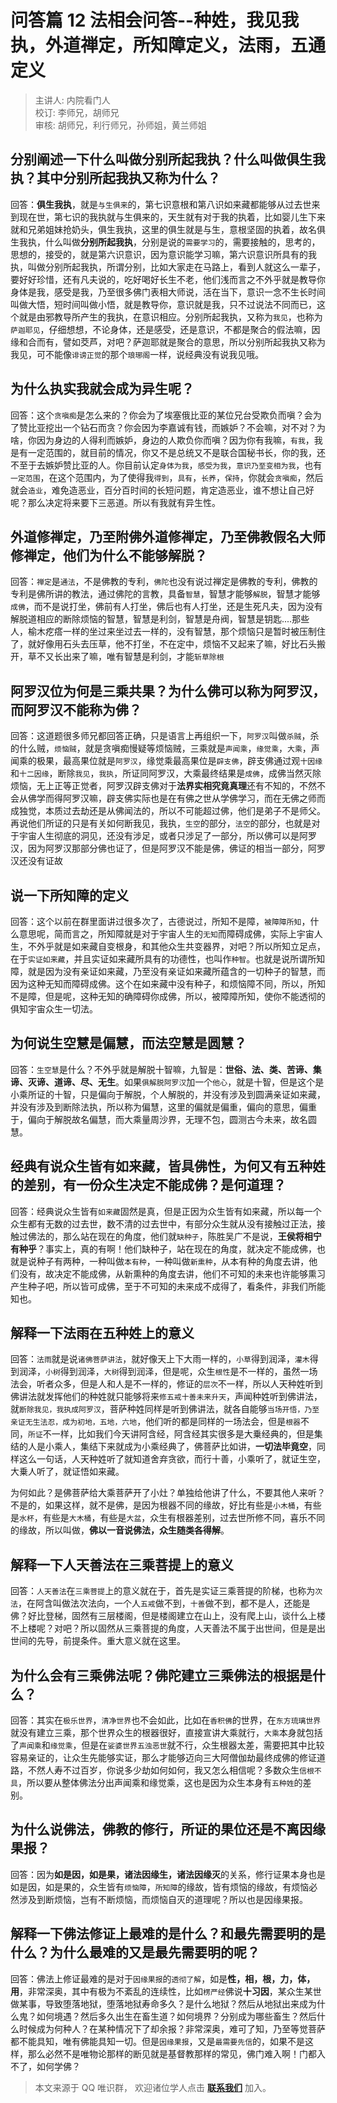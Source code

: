 # 问答篇 12 法相会问答--种姓，我见我执，外道禅定，所知障定义，法雨，五通定义

> 主讲人: 内院看门人 <br />
> 校订: 李师兄，胡师兄 <br />
> 审核: 胡师兄，利行师兄，孙师姐，黄兰师姐 <br />

## 分别阐述一下什么叫做**分别所起我执**？什么叫做**俱生我执**？其中分别所起我执又称为什么？

回答：**俱生我执**，就是`与生俱来`的，第七识意根和第八识如来藏都能够从过去世来到现在世，第七识的我执就与生俱来的，天生就有对于我的执着，比如婴儿生下来就和兄弟姐妹抢奶头，俱生我执，这里的俱生就是与生，意根坚固的执着，故名俱生我执，什么叫做**分别所起我执**，分别是说的`需要学习`的，需要接触的，思考的，思想的，接受的，就是第六识意识，因为意识能学习嘛，第六识意识所具有的我执，叫做分别所起我执，所谓分别，比如大家走在马路上，看到人就这么一辈子，要好好珍惜，还有凡夫说的，吃好喝好长生不老，他们浅而言之不外乎就是教导你身体是我，感受是我，乃至很多佛门表相大师说，活在当下，意识一念不生长时间叫做大悟，短时间叫做小悟，就是教导你，意识就是我，只不过说法不同而已，这个就是由邪教导所产生的我执，在意识相应。分别所起我执，又称为`我见`，也称为`萨迦耶见`，仔细想想，不论身体，还是感受，还是意识，不都是聚合的假法嘛，因缘和合而有，譬如茭芦，对吧？萨迦耶就是聚合的意思，所以分别所起我执又称为我见，可不能像`诽谤正觉`的那个`琅琊阁`一样，说经典没有说我见哦。

## 为什么**执实我**就会成为**异生**呢？

回答：这个`贪嗔痴`是怎么来的？你会为了埃塞俄比亚的某位兄台受欺负而嗔？会为了赞比亚挖出一个钻石而贪？你会因为李嘉诚有钱，而嫉妒？不会嘛，对不对？为啥，你因为身边的人得利而嫉妒，身边的人欺负你而嗔？因为你有我嘛，`有我`，我是有一定范围的，就目前的情况，你又不是总统又不是联合国秘书长，你的我，还不至于去嫉妒赞比亚的人。你目前认定`身体为我`，`感受为我`，`意识乃至变相为我`，也有`一定范围`，在这个范围内，为了使得我`得到`，`具有`，`长养`，`保持`，你就会`贪嗔痴`，然后就会`造业`，难免造恶业，百分百时间的长短问题，肯定造恶业，谁不想让自己好呢？那么决定将来要下三恶道。所以有我就有异生性。

## 外道修禅定，乃至附佛外道修禅定，乃至佛教假名大师**修禅定**，他们为什么不能够解脱？

回答：`禅定`是`通法`，不是佛教的专利，`佛陀`也没有说过禅定是佛教的专利，佛教的专利是佛所讲的教法，通过佛陀的言教，具备`智慧`，智慧才能够`解脱`，智慧才能够`成佛`，而不是说打坐，佛前有人打坐，佛后也有人打坐，还是生死凡夫，因为没有解脱道相应的断除烦恼的智慧，智慧是利剑，智慧是舟阀，智慧是钥匙....那些人，榆木疙瘩一样的坐过来坐过去一样的，没有智慧，那个烦恼只是暂时被压制住了，就好像用石头去压草，他不打坐，不在定中，烦恼不又起来了嘛，好比石头搬开，草不又长出来了嘛，唯有智慧是利剑，才能`斩草除根`

## **阿罗汉**位为何是三乘共果？为什么**佛**可以称为阿罗汉，而阿罗汉不能称为佛？

回答：这道题很多师兄都回答正确，只是语言上再组织一下，`阿罗汉`叫做`杀贼`，杀的什么贼，`烦恼贼`，就是贪嗔痴慢疑等烦恼贼，三乘就是`声闻乘`，`缘觉乘`，`大乘`，声闻乘的极果，最高果位就是`阿罗汉`，缘觉乘最高果位是`辟支佛`，辟支佛通过观`十因缘`和`十二因缘`，断除`我见`，`我执`，所证同阿罗汉，大乘最终结果是`成佛`，成佛当然灭除烦恼，无上正等正觉者，阿罗汉辟支佛对于**法界实相究竟真理**还有不知的，不然不会从佛学而得阿罗汉嘛，辟支佛实际也是在有佛之世从学佛学习，而在无佛之师而成独觉，本质过去劫还是从佛闻法的，所以不可能超过佛，他们是弟子不是师父。再说他们所证的只是有关如何断我见，我执，`生空`的部分，`法空`的部分，也就是对于宇宙人生彻底的洞见，还没有涉足，或者只涉足了一部分，所以佛可以是阿罗汉，因为阿罗汉那部分佛也证了，但是阿罗汉不能是佛，佛证的相当一部分，阿罗汉还没有证故

## 说一下**所知障**的定义

回答：这个以前在群里面讲过很多次了，古德说过，所知不是障，`被障障所知`，什么意思呢，简而言之，所知障就是对于宇宙人生的`无知`而障碍成佛，实际上宇宙人生，不外乎就是如来藏自变根身，和其他众生共变器界，对吧？所以所知立足点，在于`实证如来藏`，并且实证如来藏所具有的功德性，也叫作`种智`。也就是说所谓所知障，就是因为没有亲证如来藏，乃至没有亲证如来藏所蕴含的一切种子的智慧，而因为这种无知而障碍成佛。这个在如来藏中没有种子，和烦恼障不同，所以，所知不是障，但是呢，这种无知的确障碍你成佛，所以，被障障所知，使你不能透彻的俱知宇宙众生一切法。

## 为何说**生空慧**是偏慧，而**法空慧**是圆慧？

回答：`生空慧`是什么？不外乎就是解脱十智嘛，九智是：**世俗、法、类、苦谛、集谛、灭谛、道谛、尽、无生**。如果`俱解脱阿罗汉`加一个`他心`，就是十智，但是这个是小乘所证的十智，只是偏向于解脱，个人解脱的，并没有涉及到圆满亲证如来藏，并没有涉及到断除法执，所以称为偏慧，这里的偏就是偏重，偏向的意思，偏重于，偏向于解脱故名偏慧，而大乘量周沙界，无理不包，圆测古今未来，故名圆慧。

## 经典有说众生皆有如来藏，**皆具佛性**，为何又有五种姓的差别，有一份众生决定**不能成佛**？是何道理？

回答：经典说众生皆有`如来藏`固然是真，但是正因为众生皆有如来藏，所以每一个众生都有无数的过去世，数不清的过去世中，有部分众生就从没有接触过正法，接触过佛法的，那么站在现在的角度，他们就`缺种子`，陈胜吴广不是说，**王侯将相宁有种乎**？事实上，真的有啊！他们缺种子，站在现在的角度，就决定不能成佛，也就是说种子有两种，一种叫做`本有种`，一种叫做`新熏种`，从本有种的角度去讲，他们没有，故决定不能成佛，从新熏种的角度去讲，他们不可知的未来也许能够熏习产生种子吧，所以皆可成佛，至于不可知的未来成不成得了，看条件，非我们所能知也。

## 解释一下**法雨**在五种姓上的意义

回答：`法雨`就是说`诸佛菩萨讲法`，就好像天上下大雨一样的，`小草`得到润泽，`灌木`得到润泽，`小树`得到润泽，`大树`得到润泽，但是呢，众生`根性`是不一样的，虽然一场法会，听者众多，但是人和人是不一样的，修证的`层次`不一样，所以人天种姓听到佛讲法就发挥他们的种姓就只能够将来`修五戒十善未来升天`，声闻种姓听到佛讲法，就`断除我见，我执成阿罗汉`，菩萨种姓同样是听到佛讲法，就各自能够`当场开悟，乃至亲证无生法忍，成为初地，五地，六地`，他们听的都是同样的一场法会，但是`根器`不同，`所证`不一样，比如我们今天讲阿含经，阿含经其实很多是大乗经典的，但是集结的人是小乘人，集结下来就成为小乘经典了，佛菩萨比如讲，**一切法毕竟空**，同样这么一句话，人天种姓听了就知道舍弃贪欲，而行十善，小乘听了，就证生空，大乗人听了，就证悟如来藏。

为何如此？是佛菩萨给大乘菩萨开了小灶？单独给他讲了什么，不要其他人来听？不是的，如果这样，就不是佛，是因为根器不同的缘故，好比有些是`小木桶`，有些是`水杯`，有些是`大木桶`，有些是`大盆`，众生有根器差别，过去世所修不同，喜乐不同的缘故，所以叫做，**佛以一音说佛法，众生随类各得解**。

## 解释一下**人天善法**在三乘菩提上的意义

回答：`人天善法`在`三乘菩提`上的意义就在于，首先是实证三乘菩提的阶梯，也称为`次法`，在阿含叫做法次法向，一个人`五戒`做不到，`十善`做不到，都不是人，还能是佛？好比登梯，固然有三层楼阁，但是楼阁建立在山上，没有爬上山，谈什么上楼不上楼呢？对吧？所以固然从三乘菩提的角度，人天善法不属于出世间，但是是出世间的先导，前提条件。重大意义就在这里。

## 为什么会有三乘佛法呢？佛陀建立**三乘佛法**的根据是什么？

回答：其实在`极乐世界`，`清净世界`也不会如此，比如在`香积佛`的世界，在`东方琉璃世界`就没有建立三乘，那个世界众生的根器很好，直接宣讲大乘就行，`大乘`本身就包括了`声闻乘`和`缘觉乘`，但是在`娑婆世界五浊恶世`就不行，众生根器太差，需要把其中比较容易亲证的，让众生先能够实证，那么才能够迈向三大阿僧伽劫最终成佛的修证道路，不然人寿不过百岁，你说多少劫如何如何，我又怎么相信呢？多数众生`信根不具`，所以要从整体佛法分出声闻乘和缘觉乘，这也是因为众生本身有`五种姓`的差别。

## 为什么说佛法，佛教的修行，所证的果位还是不离**因缘果报**？

回答：因为**如是因，如是果，诸法因缘生，诸法因缘灭**的关系，修行证果本身也是如是因，如是果的，众生皆有`烦恼障`，`所知障`的缘故，皆有烦恼的缘故，有烦恼必然涉及到断烦恼，岂有不断烦恼，而烦恼自灭的道理呢？所以也是因缘果报。

## 解释一下佛法修证上**最难**的是什么？和最先需要明的是什么？为什么最难的又是最先需要明的呢？

回答：佛法上修证最难的是对于`因缘果报`的`透彻了解`，如是**性，相，根，力，体，用**，非常深奥，其中有极为不紊乱的连续性，比如`楞严经`佛说**十习因**，某众生某世做某事，导致堕落地狱，堕落地狱寿命多久？是什么地狱？然后从地狱出来成为什么鬼？如何境遇？然后多久出生在畜生道？如何境界？分别成为哪些畜生？然后什么时候成为何种人？在某种情况下了却余报？非常深奥，难可了知，乃至等觉菩萨都不能具知，唯有佛能具知一切。但是`因缘果报`，又是`最需要先信`的，如果不是这样，那么必然不是唯物论那样的断见就是基督教那样的常见，佛门难入啊！门都入不了，如何学佛？

> 本文来源于 QQ 唯识群， 欢迎诸位学人点击 **[联系我们](https://mp.weixin.qq.com/s/lZCfWjmLjgNR165Tx4_bCQ)** 加入。
